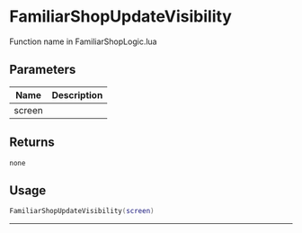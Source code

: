 # FamiliarShopUpdateVisibility

Function name in FamiliarShopLogic.lua

## Parameters

| Name   | Description |
| ------ | ----------- |
| screen |             |

## Returns

`none`

## Usage

```lua
FamiliarShopUpdateVisibility(screen)
```

---
